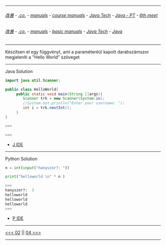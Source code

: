 
---

###### [改善](https://github.com/ttltrk/0C/blob/master/README.MD) - [.co.](https://github.com/ttltrk/PRG/blob/master/CODING.MD) - [manuals](https://github.com/ttltrk/PRG/blob/master/MAN.MD) - [course manuals](https://github.com/ttltrk/PRG/blob/master/COUR_MAN.MD) - [Java Tech](https://github.com/ttltrk/PRG/blob/master/JAVA/DOC/CM/JT.MD) - [Java - PT](https://github.com/ttltrk/PRG/blob/master/JAVA/DOC/BJM/TOMI/JJ.MD) - [6th meet](https://github.com/ttltrk/PRG/blob/master/JAVA/DOC/BJM/TOMI/06/06.MD) 

###### [改善](https://github.com/ttltrk/0C/blob/master/README.MD) - [.co.](https://github.com/ttltrk/PRG/blob/master/CODING.MD) - [manuals](https://github.com/ttltrk/PRG/blob/master/MAN.MD) - [basic manuals](https://github.com/ttltrk/PRG/blob/master/MANUALS.MD) - [Java Tech](https://github.com/ttltrk/PRG/blob/master/JAVA/DOC/JT/JT.MD) - [Java](https://github.com/ttltrk/PRG/blob/master/JAVA/DOC/OJM/OJM.MD)

---

Készítsen el egy függvényt, ami a paraméteréül kapott darabszámszor megjeleníti a "Hello World" szöveget

---

Java Solution

```java
import java.util.Scanner;

public class HelloWorld{
     public static void main(String []args){
        Scanner trk = new Scanner(System.in);  
        //System.out.println("Enter your username: ");
        int i = trk.nextInt();
     }
}

>>>

>>>
```

* [J IDE](https://www.tutorialspoint.com/compile_java_online.php) 

---

Python Solution

```python
n = int(input("hanyszor?: "))

print("helloworld \n" * n )

>>>
hanyszor?:  3
helloworld 
helloworld 
helloworld
>>>
```

* [P IDE](https://repl.it/@ttltrknet/YummyRedMp3)

---

[<<< 02](https://github.com/ttltrk/PRG/blob/master/JAVA/DOC/BJM/TOMI/06/02/02.MD) ||
[04 >>>](https://github.com/ttltrk/PRG/blob/master/JAVA/DOC/BJM/TOMI/06/04/04.MD)

---
